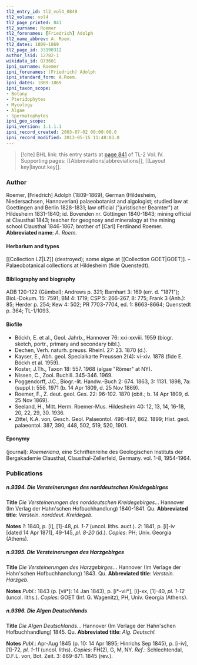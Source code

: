 ```yaml
---
tl2_entry_id: tl2_vol4_0849
tl2_volume: vol4
tl2_page_printed: 841
tl2_surname: Roemer
tl2_forenames: [Friedrich] Adolph
tl2_name_abbrev: A. Roem.
tl2_dates: 1809-1869
tl2_page_id: 33190312
author_lsid: 12782-1
wikidata_id: Q73601
ipni_surname: Roemer
ipni_forenames: (Friedrich) Adolph
ipni_standard_form: A.Roem.
ipni_dates: 1809-1869
ipni_taxon_scope: 
- Botany
- Pteridophytes
- Mycology
- Algae
- Spermatophytes
ipni_geo_scope: 
ipni_version: 1.1.1.1
ipni_record_created: 2003-07-02 00:00:00.0
ipni_record_modified: 2013-05-15 11:48:03.0
---
```



> [!cite] BHL link: this entry starts at [page 841](https://www.biodiversitylibrary.org/page/33190312) of TL-2 Vol. IV.
> Supporting pages: [[Abbreviations|abbreviations]], [[Layout key|layout key]].

### Author

Roemer, \[Friedrich\] Adolph (1809-1869), German (Hildesheim, Niedersachsen, Hannoverian) palaeobotanist and algologist; studied law at Goettingen and Berlin 1828-1831; law official ("juristischer Beamter") at Hildesheim 1831-1840; id. Bovenden nr. Göttingen 1840-1843; mining official at Clausthal 1843; teacher for geognosy and mineralogy at the mining school Clausthal 1846-1867; brother of \[Carl\] Ferdinand Roemer. 
**Abbreviated name**: *A. Roem.*

#### Herbarium and types

[[Collection LZ|LZ]] (destroyed); some algae at [[Collection GOET|GOET]]. – Palaeobotanical collections at Hildesheim (fide Quenstedt).

#### Bibliography and biography

ADB 120-122 (Gümbel); Andrews p. 321; Barnhart 3: 169 (err. d. "1871"); Biol.-Dokum. 15: 7591; BM 4: 1719; CSP 5: 266-267, 8: 775; Frank 3 (Anh.): 85; Herder p. 254; Kew 4: 502; PR 7703-7704, ed. 1: 8663-8664; Quenstedt p. 364; TL-1/1093.

#### Biofile

- Böckh, E. et al., Geol. Jahrb., Hannover 76: xxi-xxviii. 1959 (biogr. sketch, portr., primary and secondary bibl.).
- Dechen, Verh. naturh. preuss. Rheinl. 27: 23. 1870 (d.).
- Kayser, E., Abh. geol. Specialkarte Preussen 2(4): vi-xiv. 1878 (fide E. Böckh et al. 1959).
- Koster, J.Th., Taxon 18: 557. 1968 (algae "Römer" at NY).
- Nissen, C., Zool. Buchill. 345-346. 1969.
- Poggendorff, J.C., Biogr.-lit. Handw.-Buch 2: 674. 1863, 3: 1131. 1898, 7a: (suppl.): 556. 1971 (b. 14 Apr 1809, d. 25 Nov 1869).
- Roemer, F., Z. deut. geol. Ges. 22: 96-102. 1870 (obit.; b. 14 Apr 1809, d. 25 Nov 1869).
- Seeland, H., Mitt. Herm. Roemer-Mus. Hildesheim 40: 12, 13, 14, 16-18, 20, 22, 29, 30. 1936.
- Zittel, K.A. von, Gesch. Geol. Palaeontol. 496-497, 862. 1899; Hist. geol. palaeontol. 387, 390, 448, 502, 519, 520, 1901.

#### Eponymy

(journal): *Roemeriana*, eine Schriftenreihe des Geologischen Instituts der Bergakademie Clausthal, Clausthal-Zellerfeld, Germany. vol. 1-8, 1954-1964.

### Publications

##### n.9394. Die Versteinerungen des norddeutschen Kreidegebirges

**Title**
*Die Versteinerungen des norddeutschen Kreidegebirges*... Hannover (Im Verlag der Hahn'schen Hofbuchhandlung) 1840-1841. Qu.
**Abbreviated title**: *Verstein. norddeut. Kreidegeb.*

**Notes**
*1*: 1840, p. \[i\], \[1\]-48, *pl. 1-7* (uncol. liths. auct.).
*2*: 1841, p. \[i\]-iv \[dated 14 Apr 1871\], 49-145, *pl. 8-20* (id.). *Copies*: PH; Univ. Georgia (Athens).

##### n.9395. Die Versteinerungen des Harzgebirges

**Title**
*Die Versteinerungen des Harzgebirges*... Hannover (Im Verlage der Hahn'schen Hofbuchhandlung) 1843. Qu.
**Abbreviated title**: *Verstein. Harzgeb.*

**Notes**
*Publ*.: 1843 (p. \[vii\*\]: 14 Jan 1843), p. \[i\*-vii\*\], \[i\]-xx, \[1\]-40, *pl. 1-12* (uncol. liths.).
*Copies*: GOET (Inf. G. Wagenitz), PH, Univ. Georgia (Athens).

##### n.9396. Die Algen Deutschlands

**Title**
*Die Algen Deutschlands*... Hannover (Im Verlage der Hahn'schen Hofbuchhandlung) 1845. Qu.
**Abbreviated title**: *Alg. Deutschl.*

**Notes**
*Publ*.: Apr-Aug 1845 (p. 10: 14 Apr 1895; Hinrichs Sep 1845), p. \[i-iv\], \[1\]-72, *pl. 1-11* (uncol. liths). *Copies*: FH(2), G, M, NY.
*Ref*.: Schlechtendal, D.F.L. von, Bot. Zeit. 3: 869-871. 1845 (rev.).

